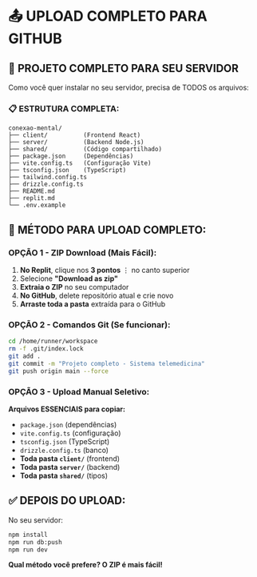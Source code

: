 # 📤 UPLOAD COMPLETO PARA GITHUB

## 🎯 PROJETO COMPLETO PARA SEU SERVIDOR

Como você quer instalar no seu servidor, precisa de TODOS os arquivos:

### 📋 ESTRUTURA COMPLETA:
```
conexao-mental/
├── client/          (Frontend React)
├── server/          (Backend Node.js)
├── shared/          (Código compartilhado)
├── package.json     (Dependências)
├── vite.config.ts   (Configuração Vite)
├── tsconfig.json    (TypeScript)
├── tailwind.config.ts
├── drizzle.config.ts
├── README.md
├── replit.md
└── .env.example
```

## 🔄 MÉTODO PARA UPLOAD COMPLETO:

### **OPÇÃO 1 - ZIP Download (Mais Fácil):**
1. **No Replit**, clique nos **3 pontos** ⋮ no canto superior
2. Selecione **"Download as zip"**
3. **Extraia o ZIP** no seu computador
4. **No GitHub**, delete repositório atual e crie novo
5. **Arraste toda a pasta** extraída para o GitHub

### **OPÇÃO 2 - Comandos Git (Se funcionar):**
```bash
cd /home/runner/workspace
rm -f .git/index.lock
git add .
git commit -m "Projeto completo - Sistema telemedicina"
git push origin main --force
```

### **OPÇÃO 3 - Upload Manual Seletivo:**
**Arquivos ESSENCIAIS para copiar:**
- `package.json` (dependências)
- `vite.config.ts` (configuração)
- `tsconfig.json` (TypeScript)
- `drizzle.config.ts` (banco)
- **Toda pasta `client/`** (frontend)
- **Toda pasta `server/`** (backend)
- **Toda pasta `shared/`** (tipos)

## ✅ DEPOIS DO UPLOAD:
No seu servidor:
```bash
npm install
npm run db:push
npm run dev
```

**Qual método você prefere? O ZIP é mais fácil!**